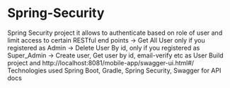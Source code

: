# Spring-Security
Spring Security project it allows to authenticate based on role of user and limit access to certain RESTful end points  -> Get All User only if you registered as Admin  -> Delete User By id, only if you registered as Super_Admin  -> Create user, Get user by id, email-verify etc as User  Build project and http://localhost:8081/mobile-app/swagger-ui.html#/ Technologies used Spring Boot, Gradle, Spring Security, Swagger for API docs

